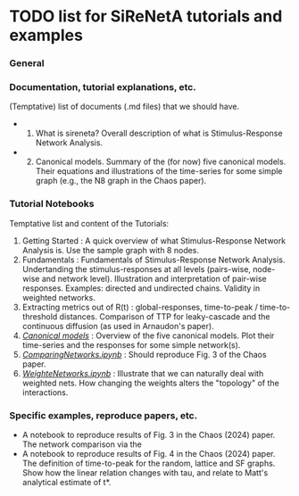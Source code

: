# TODO list for SiReNetA tutorials and examples


### General


### Documentation, tutorial explanations, etc.

(Temptative) list of documents (.md files) that we should have.

- 1. What is sireneta? Overall description of what is Stimulus-Response Network Analysis.
- 2. Canonical models. Summary of the (for now) five canonical models. Their equations and illustrations of the time-series for some simple graph (e.g., the N8 graph in the Chaos paper).




### Tutorial Notebooks

Temptative list and content of the Tutorials:

1. Getting Started : A quick overview of what Stimulus-Response Network Analysis is. Use the sample graph with 8 nodes.
2. Fundamentals : Fundamentals of Stimulus-Response Network Analysis. Undertanding the stimulus-responses at all levels (pairs-wise, node-wise and network level). Illustration and interpretation of pair-wise responses. Examples: directed and undirected chains. Validity in weighted networks.
3. Extracting metrics out of R(t) : global-responses, time-to-peak / time-to-threshold distances. Comparison of TTP for leaky-cascade and the continuous diffusion (as used in Arnaudon's paper).
4. *[Canonical models](#)* : Overview of the five canonical models. Plot their time-series and the responses for some simple network(s).
5. *[ComparingNetworks.ipynb](#)* : Should reproduce Fig. 3 of the Chaos paper.
6. *[WeighteNetworks.ipynb](#)* : Illustrate that we can naturally deal with weighted nets. How changing the weights alters the "topology" of the interactions.







### Specific examples, reproduce papers, etc.

- A notebook to reproduce results of Fig. 3 in the Chaos (2024) paper. The network comparison via the 
- A notebook to reproduce results of Fig. 4 in the Chaos (2024) paper. The definition of time-to-peak for the random, lattice and SF graphs. Show how the linear relation changes with tau, and relate to Matt's analytical estimate of t*.





#####